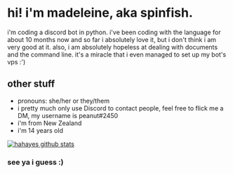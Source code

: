 # hi! i'm madeleine, aka spinfish.

<!--
**spinfish/spinfish** is a ✨ _special_ ✨ repository because its `README.md` (this file) appears on your GitHub profile.
- 🔭 I’m currently working on ...
- 🌱 I’m currently learning ...
- 👯 I’m looking to collaborate on ...
- 🤔 I’m looking for help with ...
- 💬 Ask me about ...
- 📫 How to reach me: ...
- 😄 Pronouns: ...
- ⚡ Fun fact: ...
-->

i'm coding a discord bot in python. i've been coding with the language for about 10 months now and so far i absolutely love it, but i don't think i am very good at it. 
also, i am absolutely hopeless at dealing with documents and the command line. it's a miracle that i even managed to set up my bot's vps :')

## other stuff

- pronouns: she/her or they/them
- i pretty much only use Discord to contact people, feel free to flick me a DM, my username is peanut#2450
- i'm from New Zealand
- i'm 14 years old

[![hahayes github stats](https://github-readme-stats.vercel.app/api?username=spinfish)](https://github.com/anuraghazra/github-readme-stats)

### see ya i guess :)
